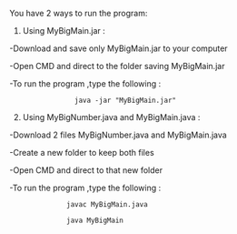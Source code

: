 You have 2 ways to run the program:
1. Using MyBigMain.jar :

-Download and save only MyBigMain.jar to your computer

-Open CMD and direct to the folder saving MyBigMain.jar

-To run the program ,type the following :

                    java -jar "MyBigMain.jar" 


2. Using MyBigNumber.java and MyBigMain.java :

-Download 2 files MyBigNumber.java and MyBigMain.java

-Create a new folder to keep both files

-Open CMD and direct to that new folder

-To run the program ,type the following :

                  javac MyBigMain.java
                  
                  java MyBigMain  
                  

